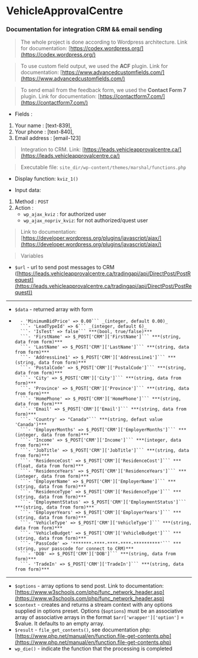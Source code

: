 # VehicleApprovalCentre
### Documentation for integration CRM &amp;&amp; email sending 

> The whole project is done according to Wordpress architecture. Link for documentation: [https://codex.wordpress.org/](https://codex.wordpress.org/)

> To use custom field output, we used the **ACF** plugin. Link for documentation: [https://www.advancedcustomfields.com/](https://www.advancedcustomfields.com/) 

> To send email from the feedback form, we used the **Contact Form 7** plugin. Link for documentation: [https://contactform7.com/](https://contactform7.com/)

* Fields :
1. Your name : [text-839],
2. Your phone : [text-840],
3. Email address : [email-123]

> Integration to CRM. Link: [https://leads.vehicleapprovalcentre.ca/](https://leads.vehicleapprovalcentre.ca/)

> Executable file: ```site_dir/wp-content/themes/marshal/functions.php```

* Display function: ```kviz_1()```

* Input data:
1. Method : ```POST```
2. Action :
    - ```wp_ajax_kviz``` 		: for authorized user
    - ```wp_ajax_nopriv_kviz```: for not authorized/quest user

> Link to documentation: [https://developer.wordpress.org/plugins/javascript/ajax/](https://developer.wordpress.org/plugins/javascript/ajax/)

> Variables 
* ```$url``` - url to send post messages to CRM ([https://leads.vehicleapprovalcentre.ca/tradingapi/api/DirectPost/PostRequest](https://leads.vehicleapprovalcentre.ca/tradingapi/api/DirectPost/PostRequest))
---
* ```$data``` - returned array with form
- ```fields from $data :
    - 'MinimumBidPrice' => 0.00``` _(integer, default 0.00)_
    ```- 'LeadTypeId' => 6``` _(integer, default 6)_
    ```- 'IsTest' => false``` ***(bool, true/false)***
    ```- 'FirstName' => $_POST['CRM']['FirstName']``` ***(string, data from form)***
    ```- 'LastName' => $_POST['CRM']['LastName']``` ***(string, data from form)***
    ```- 'AddressLine1' => $_POST['CRM']['AddressLine1']``` ***(string, data from form)***
    ```- 'PostalCode' => $_POST['CRM']['PostalCode']``` ***(string, data from form)***
    ```- 'City' => $_POST['CRM']['City']``` ***(string, data from form)***
    ```- 'Province' => $_POST['CRM']['Province']``` ***(string, data from form)***
    ```- 'HomePhone' => $_POST['CRM']['HomePhone']``` ***(string, data from form)***
    ```- 'Email' => $_POST['CRM']['Email']``` ***(string, data from form)***
    ```- 'Country' => "Canada"``` ***(string, defaut value 'Canada')***
    ```- 'EmployerMonths' => $_POST['CRM']['EmployerMonths']``` ***(integer, data from form)***
    ```- 'Income' => $_POST['CRM']['Income']``` ***(integer, data from form)***
    ```- 'JobTitle' => $_POST['CRM']['JobTitle']``` ***(string, data from form)***
    ```- 'ResidenceCost' => $_POST['CRM']['ResidenceCost']``` ***(float, data from form)***
    ```- 'ResidenceYears' => $_POST['CRM']['ResidenceYears']``` ***(integer, data from form)***
    ```- 'EmployerName' => $_POST['CRM']['EmployerName']``` ***(string, data from form)***
    ```- 'ResidenceType' => $_POST['CRM']['ResidenceType']``` ***(string, data from form)***
    ```- 'EmploymentStatus' => $_POST['CRM']['EmploymentStatus']``` ***(string, data from form)***
    ```- 'EmployerYears' => $_POST['CRM']['EmployerYears']``` ***(string, data from form)***
    ```- 'VehicleType' => $_POST['CRM']['VehicleType']``` ***(string, data from form)***
    ```- 'VehicleBudget' => $_POST['CRM']['VehicleBudget']``` ***(string, data from form)***
    ```- 'PassCode' => '*******-****-****-****-**********'``` ***(string, your passcode for connect to CRM)***
    ```- 'DOB' => $_POST['CRM']['DOB']``` ***(string, data from form)***
    ```- 'TradeIn' => $_POST['CRM']['TradeIn']``` ***(string, data from form)***
---
* ```$options``` - array options to send post. Link to documentation: [https://www.w3schools.com/php/func_network_header.asp](https://www.w3schools.com/php/func_network_header.asp)
* ```$context``` - creates and returns a stream context with any options supplied in options preset. Options (```$options```) must be an associative array of associative arrays in 			   the format ```$arr['wrapper']['option']``` = $value. It defaults to an empty array.
* ```$result``` - ```file_get_contents()```, see documentation php: [https://www.php.net/manual/en/function.file-get-contents.php](https://www.php.net/manual/en/function.file-get-contents.php)
* ```wp_die()``` - indicate the function that the processing is completed
